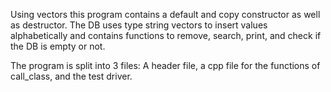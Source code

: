 Using vectors this program contains a default and copy constructor as well as destructor. The DB uses type string vectors
to insert values alphabetically and contains functions to remove, search, print, and check if the DB is empty or not.

The program is split into 3 files: A header file, a cpp file for the functions of call_class, and the test driver.
